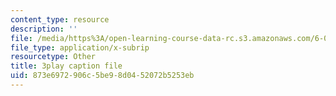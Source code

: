 ```yaml
---
content_type: resource
description: ''
file: /media/https%3A/open-learning-course-data-rc.s3.amazonaws.com/6-034-artificial-intelligence-fall-2010/873e6972906c5be98d0452072b5253eb_A6Ud6oUCRak.vtt
file_type: application/x-subrip
resourcetype: Other
title: 3play caption file
uid: 873e6972-906c-5be9-8d04-52072b5253eb
---
```

